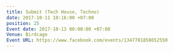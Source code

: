 ```yaml
---
title: Submit (Tech House, Techno)
date: 2017-10-11 10:16:00 +07:00
position: 25
Event date: 2017-10-13 00:00:00 +07:00
Venue: Birdcage
Event URL: https://www.facebook.com/events/1347781858652550
---
```


